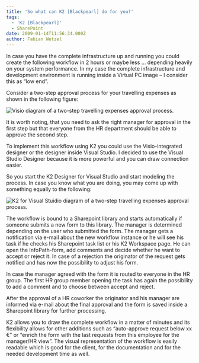 ```yaml
---
title: 'So what can K2 [Blackpearl] do for you?'
tags:
  - 'K2 [Blackpearl]'
  - SharePoint
date: 2009-01-14T11:56:34.000Z
author: Fabian Wetzel
---
```


In case you have the complete infrastructure up and running you could create the following workflow in 2 hours or maybe less … depending heavily on your system performance. In my case the complete infrastructure and development environment is running inside a Virtual PC image – I consider this as “low end”.

Consider a two-step approval process for your travelling expenses as shown in the following figure:

![Visio diagram of a two-step travelling expenses approval process.](https://az275061.vo.msecnd.net/blogmedia/2009/01/image8.png "Visio diagram of a two-step travelling expenses approval process.") 

It is worth noting, that you need to ask the right manager for approval in the first step but that everyone from the HR department should be able to approve the second step.

To implement this workflow using K2 you could use the Visio-integrated designer or the designer inside Visual Studio. I decided to use the Visual Studio Designer because it is more powerful and you can draw connection easier.

So you start the K2 Designer for Visual Studio and start modeling the process. In case you know what you are doing, you may come up with something equally to the following:

![K2 for Visual Stuidio diagram of a two-step travelling expenses approval process.](https://az275061.vo.msecnd.net/blogmedia/2009/01/image9.png "K2 for Visual Stuidio diagram of a two-step travelling expenses approval process.") 

The workflow is bound to a Sharepoint library and starts automatically if someone submits a new form to this library. The manager is determined depending on the user who submitted the form. The manager gets a notification via e-mail about the new workflow instance or he will see his task if he checks his Sharepoint task list or his K2 Workspace page. He can open the InfoPath-form, add comments and decide whether he want to accept or reject it. In case of a rejection the originator of the request gets notified and has now the possibility to adjust his form.

In case the manager agreed with the form it is routed to everyone in the HR group. The first HR group member opening the task has again the possibility to add a comment and to choose between accept and reject.

After the approval of a HR coworker the originator and his manager are informed via e-mail about the final approval and the form is saved inside a Sharepoint library for further processing.

K2 allows you to draw the complete workflow in a matter of minutes and its flexibility allows for other additions such as “auto-approve request below xx €” or “enrich the form with the last requests from this employee for the manager/HR view”. The visual representation of the workflow is easily readable which is good for the client, for the documentation and for the needed development time as well.


